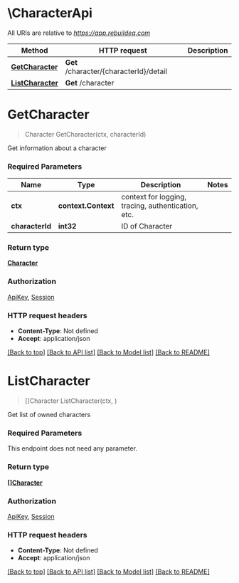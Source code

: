 # \CharacterApi

All URIs are relative to *https://app.rebuildeq.com*

Method | HTTP request | Description
------------- | ------------- | -------------
[**GetCharacter**](CharacterApi.md#GetCharacter) | **Get** /character/{characterId}/detail | 
[**ListCharacter**](CharacterApi.md#ListCharacter) | **Get** /character | 


# **GetCharacter**
> Character GetCharacter(ctx, characterId)


Get information about a character

### Required Parameters

Name | Type | Description  | Notes
------------- | ------------- | ------------- | -------------
 **ctx** | **context.Context** | context for logging, tracing, authentication, etc.
  **characterId** | **int32**| ID of Character | 

### Return type

[**Character**](Character.md)

### Authorization

[ApiKey](../README.md#ApiKey), [Session](../README.md#Session)

### HTTP request headers

 - **Content-Type**: Not defined
 - **Accept**: application/json

[[Back to top]](#) [[Back to API list]](../README.md#documentation-for-api-endpoints) [[Back to Model list]](../README.md#documentation-for-models) [[Back to README]](../README.md)

# **ListCharacter**
> []Character ListCharacter(ctx, )


Get list of owned characters

### Required Parameters
This endpoint does not need any parameter.

### Return type

[**[]Character**](Character.md)

### Authorization

[ApiKey](../README.md#ApiKey), [Session](../README.md#Session)

### HTTP request headers

 - **Content-Type**: Not defined
 - **Accept**: application/json

[[Back to top]](#) [[Back to API list]](../README.md#documentation-for-api-endpoints) [[Back to Model list]](../README.md#documentation-for-models) [[Back to README]](../README.md)


